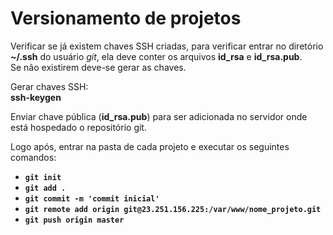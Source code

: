 # Versionamento de projetos

Verificar se já existem chaves SSH criadas, para verificar entrar no diretório **~/.ssh** do usuário _git_, ela deve conter
os arquivos **id_rsa** e **id_rsa.pub**.<br>
Se não existirem deve-se gerar as chaves.

Gerar chaves SSH: <br>
**ssh-keygen**

Enviar chave pública (**id_rsa.pub**) para ser adicionada no servidor onde está hospedado o repositório git.

Logo após, entrar na pasta de cada projeto e executar os seguintes comandos:

* **`git init`**
* **`git add .`**
* **`git commit -m 'commit inicial'`**
* **`git remote add origin git@23.251.156.225:/var/www/nome_projeto.git`** 
* **`git push origin master`** 
